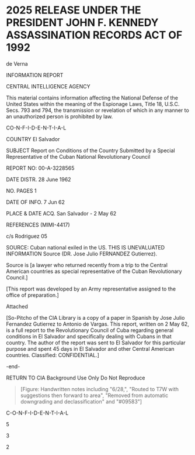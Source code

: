 # 2025 RELEASE UNDER THE PRESIDENT JOHN F. KENNEDY ASSASSINATION RECORDS ACT OF 1992

de Verna

INFORMATION REPORT

CENTRAL INTELLIGENCE AGENCY

This material contains information affecting the National Defense of the United States within the meaning of the Espionage Laws, Title 18, U.S.C. Secs. 793 and 794, the transmission or revelation of which in any manner to an unauthorized person is prohibited by law.

CO-N-F-I-D-E-N-T-I-A-L

COUNTRY El Salvador

SUBJECT Report on Conditions of the Country Submitted by a Special Representative of the Cuban National Revolutionary Council

REPORT NO: 00-A-3228565

DATE DISTR. 28 June 1962

NO. PAGES 1

DATE OF INFO. 7 Jun 62

PLACE & DATE ACQ. San Salvador - 2 May 62

REFERENCES (MIMI-4417)

c/s Rodriguez 05

SOURCE: Cuban national exiled in the US. THIS IS UNEVALUATED INFORMATION Source (DR. Jose Julio FERNANDEZ Gutierrez).

Source is [a lawyer who returned recently from a trip to the Central American countries as special representative of the Cuban Revolutionary Council.]

[This report was developed by an Army representative assigned to the office of preparation.]

Attached

[So-Pitcho of the CIA Library is a copy of a paper in Spanish by Jose Julio Fernandez Gutierrez to Antonio de Vargas. This report, written on 2 May 62, is a full report to the Revolutionary Council of Cuba regarding general conditions in El Salvador and specifically dealing with Cubans in that country. The author of the report was sent to El Salvador for this particular purpose and spent 45 days in El Salvador and other Central American countries. Classified: CONFIDENTIAL.]

-end-

RETURN TO CIA
Background Use Only
Do Not Reproduce

> [Figure: Handwritten notes including "6/28,", "Routed to T7W with suggestions then forward to area", "Removed from automatic downgrading and declassification" and "#09583"]

C-O-N-F-I-D-E-N-T-I-A-L

5

3

2
